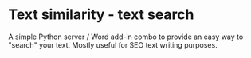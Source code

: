 # Text similarity - text search
A simple Python server / Word add-in combo to provide an easy way to "search" your text.
Mostly useful for SEO text writing purposes.